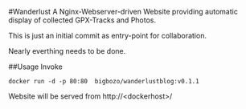 #Wanderlust
A Nginx-Webserver-driven Website providing automatic display of collected GPX-Tracks and Photos. 

This is just an initial commit as entry-point for collaboration.

Nearly everthing needs to be done.

##Usage
Invoke

	docker run -d -p 80:80  bigbozo/wanderlustblog:v0.1.1
	
Website will be served from http://\<dockerhost\>/	